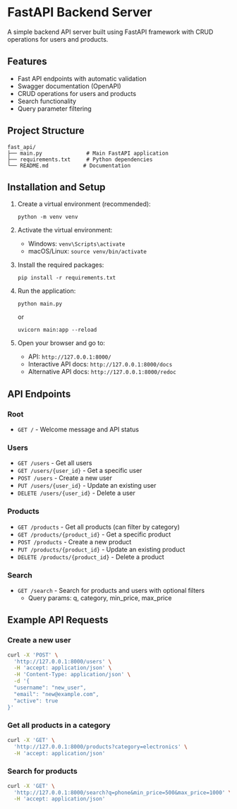 # FastAPI Backend Server

A simple backend API server built using FastAPI framework with CRUD operations for users and products.

## Features

- Fast API endpoints with automatic validation
- Swagger documentation (OpenAPI)
- CRUD operations for users and products
- Search functionality
- Query parameter filtering

## Project Structure

```
fast_api/
├── main.py              # Main FastAPI application
├── requirements.txt     # Python dependencies
└── README.md           # Documentation
```

## Installation and Setup

1. Create a virtual environment (recommended):
   ```
   python -m venv venv
   ```

2. Activate the virtual environment:
   - Windows: `venv\Scripts\activate`
   - macOS/Linux: `source venv/bin/activate`

3. Install the required packages:
   ```
   pip install -r requirements.txt
   ```

4. Run the application:
   ```
   python main.py
   ```
   or
   ```
   uvicorn main:app --reload
   ```

5. Open your browser and go to:
   - API: `http://127.0.0.1:8000/`
   - Interactive API docs: `http://127.0.0.1:8000/docs`
   - Alternative API docs: `http://127.0.0.1:8000/redoc`

## API Endpoints

### Root
- `GET /` - Welcome message and API status

### Users
- `GET /users` - Get all users
- `GET /users/{user_id}` - Get a specific user
- `POST /users` - Create a new user
- `PUT /users/{user_id}` - Update an existing user
- `DELETE /users/{user_id}` - Delete a user

### Products
- `GET /products` - Get all products (can filter by category)
- `GET /products/{product_id}` - Get a specific product
- `POST /products` - Create a new product
- `PUT /products/{product_id}` - Update an existing product
- `DELETE /products/{product_id}` - Delete a product

### Search
- `GET /search` - Search for products and users with optional filters
  - Query params: q, category, min_price, max_price

## Example API Requests

### Create a new user

```bash
curl -X 'POST' \
  'http://127.0.0.1:8000/users' \
  -H 'accept: application/json' \
  -H 'Content-Type: application/json' \
  -d '{
  "username": "new_user",
  "email": "new@example.com",
  "active": true
}'
```

### Get all products in a category

```bash
curl -X 'GET' \
  'http://127.0.0.1:8000/products?category=electronics' \
  -H 'accept: application/json'
```

### Search for products

```bash
curl -X 'GET' \
  'http://127.0.0.1:8000/search?q=phone&min_price=500&max_price=1000' \
  -H 'accept: application/json'
```